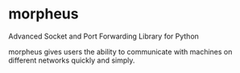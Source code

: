 # morpheus
Advanced Socket and Port Forwarding Library for Python

morpheus gives users the ability to communicate with machines on different networks quickly and simply.
